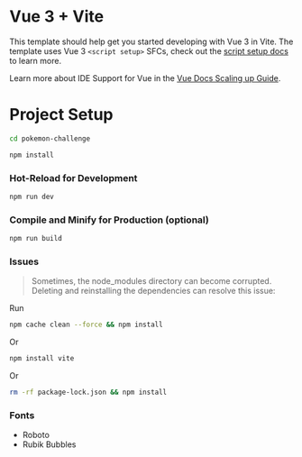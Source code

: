 # Vue 3 + Vite

This template should help get you started developing with Vue 3 in Vite. The template uses Vue 3 `<script setup>` SFCs, check out the [script setup docs](https://v3.vuejs.org/api/sfc-script-setup.html#sfc-script-setup) to learn more.

Learn more about IDE Support for Vue in the [Vue Docs Scaling up Guide](https://vuejs.org/guide/scaling-up/tooling.html#ide-support).

# Project Setup

```sh
cd pokemon-challenge
```

```sh
npm install
```

### Hot-Reload for Development

```sh
npm run dev
```

### Compile and Minify for Production (optional)

```sh
npm run build
```

### Issues

> Sometimes, the node_modules directory can become corrupted. Deleting and reinstalling the dependencies can resolve this issue:

Run

```sh
npm cache clean --force && npm install
```

Or

```sh
npm install vite
```

Or

```sh
rm -rf package-lock.json && npm install
```

### Fonts

- Roboto
- Rubik Bubbles
